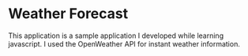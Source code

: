# Weather Forecast

This application is a sample application I developed while learning javascript. I used the OpenWeather API for instant weather information. 
